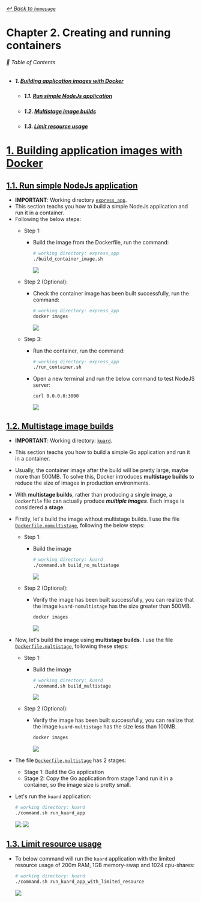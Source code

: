 ###### [_↩ Back to `homepage`_](./../../README.md)

# Chapter 2. Creating and running containers

###### 🌈 Table of Contents
  - ##### 1. [Building application images with Docker](#1-building-application-images-with-docker-1)
    - ##### 1.1. [Run simple NodeJs application](#11-run-simple-nodejs-application-1)
    - ##### 1.2. [Multistage image builds](#12-multistage-image-builds-1)
    - ##### 1.3. [Limit resource usage](#13-limit-resource-usage-1)

# [1. Building application images with Docker](#1-building-application-images-with-docker)
## [1.1. Run simple NodeJs application](#11-run-simple-nodejs-application)
- **IMPORTANT**: Working directory [`express_app`](./../../resources/chap02/express_app/).
- This section teachs you how to build a simple NodeJs application and run it in a container.
- Following the below steps:
  - Step 1:
    - Build the image from the Dockerfile, run the command:
      ```bash
      # working directory: express_app
      ./build_container_image.sh
      ```
      ![](./img/01.png)

  - Step 2 (Optional):
    - Check the container image has been built successfully, run the command:
      ```bash
      # working directory: express_app
      docker images
      ```
      ![](./img/02.png)
  - Step 3:
    - Run the container, run the command:
      ```bash
      # working directory: express_app
      ./run_container.sh
      ```
    - Open a new terminal and run the below command to test NodeJS server:
      ```bash
      curl 0.0.0.0:3000
      ```
      ![](./img/03.png)

## [1.2. Multistage image builds](#12-multistage-image-builds)
- **IMPORTANT**: Working directory: [`kuard`](./../../resources/chap02/kuard/).
- This section teachs you how to build a simple Go application and run it in a container.
- Usually, the container image after the build will be pretty large, maybe more than 500MB. To solve this, Docker introduces **multistage builds** to reduce the size of images in production environments.
- With **multistage builds**, rather than producing a single image, a `Dockerfile` file can actually produce ***multiple images***. Each image is considered a **stage**.
- Firstly, let's build the image without multistage builds. I use the file [`Dockerfile.nomultistage`](./../../resources/chap02/kuard/Dockerfile.nomultistage), following the below steps:
  - Step 1:
    - Build the image
      ```bash
      # working directory: kuard
      ./command.sh build_no_multistage
      ```
      ![](./img/04.png)

  - Step 2 (Optional):
    - Verify the image has been built successfully, you can realize that the image `kuard-nomultistage` has the size greater than 500MB.
      ```bash
      docker images
      ```
      ![](./img/05.png)

- Now, let's build the image using **multistage builds**. I use the file [`Dockerfile.multistage`](./../../resources/chap02/kuard/Dockerfile.multistage), following these steps:
  - Step 1:
    - Build the image
      ```bash
      # working directory: kuard
      ./command.sh build_multistage
      ```
      ![](./img/06.png)

  - Step 2 (Optional):
    - Verify the image has been built successfully, you can realize that the image `kuard-multistage` has the size less than 100MB.
      ```bash
      docker images
      ```
      ![](./img/07.png)

- The file [`Dockerfile.multistage`](./../../resources/chap02/kuard/Dockerfile.multistage) has 2 stages:
  - Stage 1: Build the Go application
  - Stage 2: Copy the Go application from stage 1 and run it in a container, so the image size is pretty small.

- Let's run the `kuard` application:
  ```bash
  # working directory: kuard
  ./command.sh run_kuard_app
  ```
  ![](./img/09.png)
  ![](./img/08.png)

## [1.3. Limit resource usage](#13-limit-resource-usage)
- To below command will run the `kuard` application with the limited resource usage of 200m RAM, 1GB memory-swap and 1024 cpu-shares:
  ```bash
  # working directory: kuard
  ./command.sh run_kuard_app_with_limited_resource
  ```
  ![](./img/10.png)
